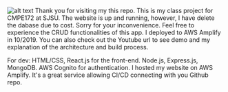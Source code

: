 ![alt text](https://github.com/hungtang2901/taskapp/blob/master/awsAmplifybuild.png?raw=true)
Thank you for visiting my this repo. This is my class project for CMPE172 at SJSU. The website is up and running, however, I have delete the dabase due to cost. Sorry for your inconvenience. Feel free to experience the CRUD functionalities of this app. I deployed to AWS Amplify in 10/2019. You can also check out the Youtube url to see demo and my explanation of the architecture and build process.

For dev: 
HTML/CSS, React.js for the front-end. 
Node.js, Express.js, MongoDB. 
AWS Cognito for authentication.
I hosted my website on AWS Amplify. It's a great service allowing CI/CD connecting with you Github repo. 

